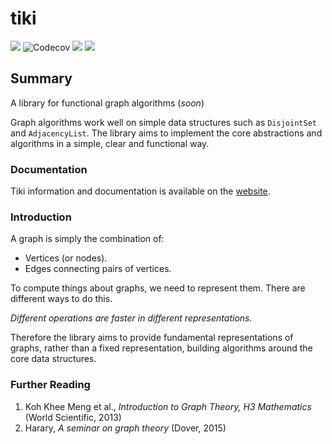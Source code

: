 # tiki
<p align="left">
<img src="https://travis-ci.org/lewismj/tiki.svg?branch=master"/>
<img src="https://codecov.io/gh/lewismj/tiki/branch/master/graph/badge.svg" alt="Codecov"/>
<a href="https://www.codacy.com/app/lewismj/tiki?utm_source=github.com&amp;utm_medium=referral&amp;utm_content=lewismj/tiki&amp;utm_campaign=Badge_Grade"><img src="https://api.codacy.com/project/badge/Grade/eb7241d325fa432c982487c412f910cb"/></a>
<img src="https://img.shields.io/waffle/label/lewismj/tiki/master.svg"/>
</p>


## Summary
A library for functional graph algorithms (_soon_)

Graph algorithms work well on simple data structures such as `DisjointSet` and `AdjacencyList`. 
The library aims to implement the core abstractions and algorithms in a simple, clear and functional way.

### Documentation

Tiki information and documentation is available on the [website](https://lewismj.github.io/tiki/).

### Introduction

A graph is simply the combination of:

- Vertices (or nodes).
- Edges connecting pairs of vertices.

To compute things about graphs, we need to represent them. There are different ways to do
this. 

_Different operations are faster in different representations._ 

Therefore the library aims to provide fundamental representations of graphs, rather than a fixed representation,
building algorithms around the core data structures.

### Further Reading

1. Koh Khee Meng et al., _Introduction to Graph Theory, H3 Mathematics_ (World Scientific, 2013)
2. Harary, _A seminar on graph theory_ (Dover, 2015)

